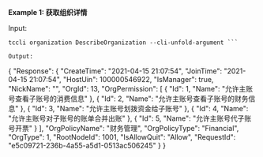 **Example 1: 获取组织详情**



Input: 

```
tccli organization DescribeOrganization --cli-unfold-argument ```

Output: 
```
{
    "Response": {
        "CreateTime": "2021-04-15 21:07:54",
        "JoinTime": "2021-04-15 21:07:54",
        "HostUin": 100000546922,
        "IsManager": true,
        "NickName": "",
        "OrgId": 13,
        "OrgPermission": [
            {
                "Id": 1,
                "Name": "允许主账号查看子账号的消费信息"
            },
            {
                "Id": 2,
                "Name": "允许主账号查看子账号的财务信息"
            },
            {
                "Id": 3,
                "Name": "允许主账号划拨资金给子账号"
            },
            {
                "Id": 4,
                "Name": "允许主账号对子账号的账单合并出账"
            },
            {
                "Id": 5,
                "Name": "允许主账号代子账号开票"
            }
        ],
        "OrgPolicyName": "财务管理",
        "OrgPolicyType": "Financial",
        "OrgType": 1,
        "RootNodeId": 1001,
        "IsAllowQuit": "Allow",
        "RequestId": "e5c09721-236b-4a55-a5d1-0513ac506245"
    }
}
```


